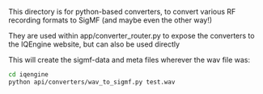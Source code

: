 This directory is for python-based converters, to convert various RF recording formats to SigMF (and maybe even the other way!)

They are used within app/converter_router.py to expose the converters to the IQEngine website, but can also be used directly

This will create the sigmf-data and meta files wherever the wav file was:
```bash
cd iqengine
python api/converters/wav_to_sigmf.py test.wav
```
